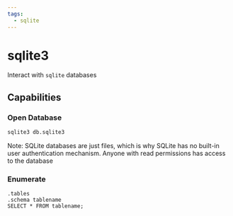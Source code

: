 ```yaml
---
tags:
  - sqlite
---
```

# sqlite3

Interact with `sqlite` databases

## Capabilities

### Open Database

```bash
sqlite3 db.sqlite3
```

Note: SQLite databases are just files, which is why SQLite has no built-in user authentication mechanism. Anyone with read permissions has access to the database

### Enumerate

```sqlite
.tables
.schema tablename
SELECT * FROM tablename;
```
